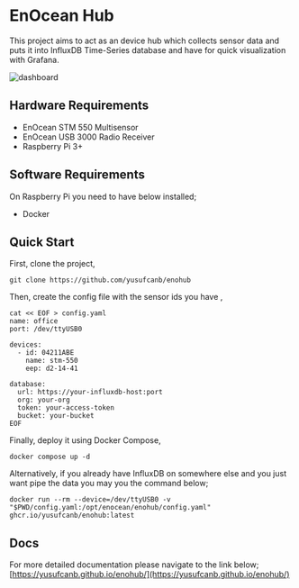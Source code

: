 # EnOcean Hub

This project aims to act as an device hub which collects sensor data and puts it into InfluxDB Time-Series database and have for quick visualization with Grafana. 

![dashboard](https://yusufcanb.github.io/enohub/images/dashboard.png)

## Hardware Requirements

- EnOcean STM 550 Multisensor
- EnOcean USB 3000 Radio Receiver
- Raspberry Pi 3+

## Software Requirements

On Raspberry Pi you need to have below installed;

- Docker

## Quick Start

First, clone the project,

```
git clone https://github.com/yusufcanb/enohub
```

Then, create the config file with the sensor ids you have ,

```shell
cat << EOF > config.yaml
name: office
port: /dev/ttyUSB0

devices:
  - id: 04211ABE
    name: stm-550
    eep: d2-14-41
      
database:
  url: https://your-influxdb-host:port
  org: your-org
  token: your-access-token
  bucket: your-bucket
EOF
```

Finally, deploy it using Docker Compose,

```
docker compose up -d
```


Alternatively, if you already have InfluxDB on somewhere else and you just want pipe the data you may you the command below;  

```
docker run --rm --device=/dev/ttyUSB0 -v "$PWD/config.yaml:/opt/enocean/enohub/config.yaml" ghcr.io/yusufcanb/enohub:latest
```


## Docs

For more detailed documentation please navigate to the link below;
[https://yusufcanb.github.io/enohub/](https://yusufcanb.github.io/enohub/)